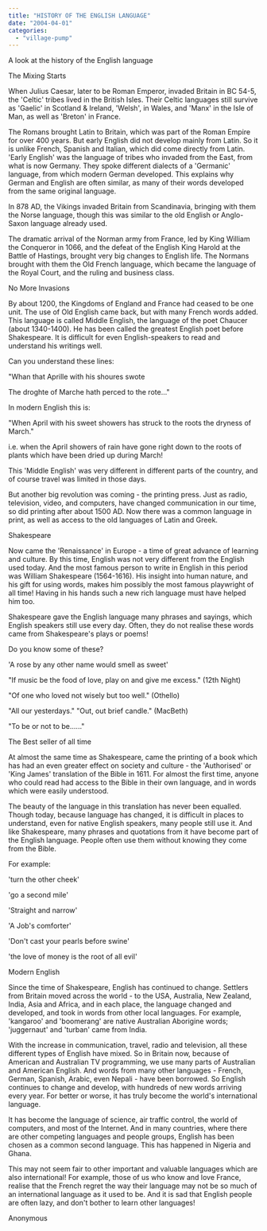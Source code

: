 ```yaml
---
title: "HISTORY OF THE ENGLISH LANGUAGE"
date: "2004-04-01"
categories: 
  - "village-pump"
---
```


A look at the history of the English language

The Mixing Starts

When Julius Caesar, later to be Roman Emperor, invaded Britain in BC 54-5, the 'Celtic' tribes lived in the British Isles. Their Celtic languages still survive as 'Gaelic' in Scotland & Ireland, 'Welsh', in Wales, and 'Manx' in the Isle of Man, as well as 'Breton' in France.

The Romans brought Latin to Britain, which was part of the Roman Empire for over 400 years. But early English did not develop mainly from Latin. So it is unlike French, Spanish and Italian, which did come directly from Latin. 'Early English' was the language of tribes who invaded from the East, from what is now Germany. They spoke different dialects of a 'Germanic' language, from which modern German developed. This explains why German and English are often similar, as many of their words developed from the same original language.

In 878 AD, the Vikings invaded Britain from Scandinavia, bringing with them the Norse language, though this was similar to the old English or Anglo-Saxon language already used.

The dramatic arrival of the Norman army from France, led by King William the Conqueror in 1066, and the defeat of the English King Harold at the Battle of Hastings, brought very big changes to English life. The Normans brought with them the Old French language, which became the language of the Royal Court, and the ruling and business class.

No More Invasions

By about 1200, the Kingdoms of England and France had ceased to be one unit. The use of Old English came back, but with many French words added. This language is called Middle English, the language of the poet Chaucer (about 1340-1400). He has been called the greatest English poet before Shakespeare. It is difficult for even English-speakers to read and understand his writings well.

Can you understand these lines:

"Whan that Aprille with his shoures swote

The droghte of Marche hath perced to the rote..."

In modern English this is:

"When April with his sweet showers has struck to the roots the dryness of March."

i.e. when the April showers of rain have gone right down to the roots of plants which have been dried up during March!

This 'Middle English' was very different in different parts of the country, and of course travel was limited in those days.

But another big revolution was coming - the printing press. Just as radio, television, video, and computers, have changed communication in our time, so did printing after about 1500 AD. Now there was a common language in print, as well as access to the old languages of Latin and Greek.

Shakespeare

Now came the 'Renaissance' in Europe - a time of great advance of learning and culture. By this time, English was not very different from the English used today. And the most famous person to write in English in this period was William Shakespeare (1564-1616). His insight into human nature, and his gift for using words, makes him possibly the most famous playwright of all time! Having in his hands such a new rich language must have helped him too.

Shakespeare gave the English language many phrases and sayings, which English speakers still use every day. Often, they do not realise these words came from Shakespeare's plays or poems!

Do you know some of these?

'A rose by any other name would smell as sweet'

"If music be the food of love, play on and give me excess." (12th Night)

"Of one who loved not wisely but too well." (Othello)

"All our yesterdays." "Out, out brief candle." (MacBeth)

"To be or not to be......"

The Best seller of all time

At almost the same time as Shakespeare, came the printing of a book which has had an even greater effect on society and culture - the 'Authorised' or 'King James' translation of the Bible in 1611. For almost the first time, anyone who could read had access to the Bible in their own language, and in words which were easily understood.

The beauty of the language in this translation has never been equalled. Though today, because language has changed, it is difficult in places to understand, even for native English speakers, many people still use it. And like Shakespeare, many phrases and quotations from it have become part of the English language. People often use them without knowing they come from the Bible.

For example:

'turn the other cheek'

'go a second mile'

'Straight and narrow'

'A Job's comforter'

'Don't cast your pearls before swine'

'the love of money is the root of all evil'

Modern English

Since the time of Shakespeare, English has continued to change. Settlers from Britain moved across the world - to the USA, Australia, New Zealand, India, Asia and Africa, and in each place, the language changed and developed, and took in words from other local languages. For example, 'kangaroo' and 'boomerang' are native Australian Aborigine words; 'juggernaut' and 'turban' came from India.

With the increase in communication, travel, radio and television, all these different types of English have mixed. So in Britain now, because of American and Australian TV programming, we use many parts of Australian and American English. And words from many other languages - French, German, Spanish, Arabic, even Nepali - have been borrowed. So English continues to change and develop, with hundreds of new words arriving every year. For better or worse, it has truly become the world's international language.

It has become the language of science, air traffic control, the world of computers, and most of the Internet. And in many countries, where there are other competing languages and people groups, English has been chosen as a common second language. This has happened in Nigeria and Ghana.

This may not seem fair to other important and valuable languages which are also international! For example, those of us who know and love France, realise that the French regret the way their language may not be so much of an international language as it used to be. And it is sad that English people are often lazy, and don't bother to learn other languages!

Anonymous
